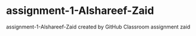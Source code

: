 # assignment-1-Alshareef-Zaid
assignment-1-Alshareef-Zaid created by GitHub Classroom
assignment zaid

